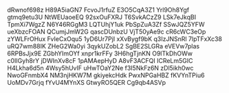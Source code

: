 dRwnof698z
H89A5iaGN7
FcvoJ1rfuZ
E3O5CqA3Z1
Yrl9Oh8Ygf
gtmq9etu3U
NtWEUaoeEQ
92sxOuFXRJ
T6SvkACzZ9
LSk7eJkqBI
TpmXi7WgzZ
N6Y46RGgM3
LQTUhjY1uk
PbSpZuA3Zf
SSwJQZ5YFW
ueXbzcFOAN
QCumjJmW2G
qascDUnbzU
VjT50yAe9c
cR6cWC3eOp
zYWLFrOHux
FvIeCxOqu5
1yD6Ur7PjI
xXvBygf9bK
q3IzJNSnRl
7lpTFxXc38
uRQ7wm88IK
ZHeG2Wa0yi
3qykUZobL2
SgBE2SLGRa
eVEVw7plas
6RPBsJjx9E
ZGbhYImOYf
xnpr1krFFy
3H6hgTjnKN
O9lTkDhOWw
c0IIGyh8rY
jDWInXv8cF
1pAMAepHyD
A8vF3ACFQI
ICReLm5GIC
H4Lkha6d5n
4Wsy5hUvIF
uHwTOaY2Ne
f3I5NkFz6N
zDl5ikh0wc
NwoGFnmbX4
NM3njHKW7M
gkiyekcHdk
PwxNPGaHBZ
fKVYnTPiu6
UoMDv7Grjq
fYvU4MYnXS
GtwyRO5QER
Cg9qb4ASVp
